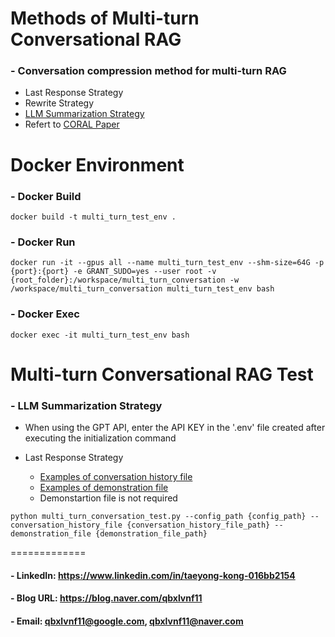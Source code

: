 Methods of Multi-turn Conversational RAG
=============

### - Conversation compression method for multi-turn RAG
   - Last Response Strategy
   - Rewrite Strategy
   - [LLM Summarization Strategy](https://github.com/qbxlvnf11/multi-turn-rag-conversation-compression/blob/main/core/llm_summarization_strategy.py)
   - Refert to [CORAL Paper](https://arxiv.org/abs/2410.23090)


Docker Environment
=============

### - Docker Build

```
docker build -t multi_turn_test_env .
```

### - Docker Run

```
docker run -it --gpus all --name multi_turn_test_env --shm-size=64G -p {port}:{port} -e GRANT_SUDO=yes --user root -v {root_folder}:/workspace/multi_turn_conversation -w /workspace/multi_turn_conversation multi_turn_test_env bash
```

### - Docker Exec

```
docker exec -it multi_turn_test_env bash
```


Multi-turn Conversational RAG Test
=============

### - LLM Summarization Strategy

   - When using the GPT API, enter the API KEY in the '.env' file created after executing the initialization command

   - Last Response Strategy
      - [Examples of conversation history file](https://github.com/qbxlvnf11/multi-turn-rag-conversation-compression/blob/main/samples/conversation_history.json)
      - [Examples of demonstration file](https://github.com/qbxlvnf11/multi-turn-rag-conversation-compression/blob/main/samples/demonstrations.json)
      - Demonstartion file is not required
      
```
python multi_turn_conversation_test.py --config_path {config_path} --conversation_history_file {conversation_history_file_path} --demonstration_file {demonstration_file_path}
```


=============

#### - LinkedIn: https://www.linkedin.com/in/taeyong-kong-016bb2154

#### - Blog URL: https://blog.naver.com/qbxlvnf11

#### - Email: qbxlvnf11@google.com, qbxlvnf11@naver.com
